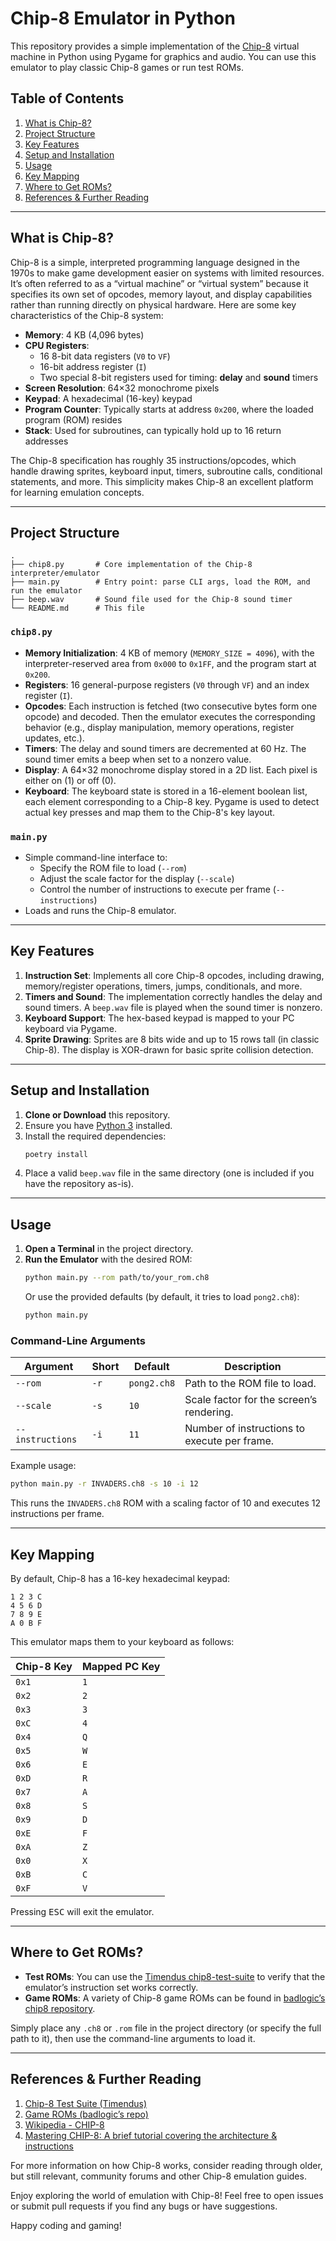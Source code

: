 # Chip-8 Emulator in Python

This repository provides a simple implementation of the [Chip-8](#what-is-chip-8) virtual machine in Python using Pygame for graphics and audio. You can use this emulator to play classic Chip-8 games or run test ROMs.

## Table of Contents

1. [What is Chip-8?](#what-is-chip-8)
2. [Project Structure](#project-structure)
3. [Key Features](#key-features)
4. [Setup and Installation](#setup-and-installation)
5. [Usage](#usage)
6. [Key Mapping](#key-mapping)
7. [Where to Get ROMs?](#where-to-get-roms)
8. [References & Further Reading](#references--further-reading)

---

## What is Chip-8?

Chip-8 is a simple, interpreted programming language designed in the 1970s to make game development easier on systems with limited resources. It’s often referred to as a “virtual machine” or “virtual system” because it specifies its own set of opcodes, memory layout, and display capabilities rather than running directly on physical hardware. Here are some key characteristics of the Chip-8 system:

- **Memory**: 4 KB (4,096 bytes)
- **CPU Registers**:
  - 16 8-bit data registers (`V0` to `VF`)
  - 16-bit address register (`I`)
  - Two special 8-bit registers used for timing: **delay** and **sound** timers
- **Screen Resolution**: 64×32 monochrome pixels
- **Keypad**: A hexadecimal (16-key) keypad
- **Program Counter**: Typically starts at address `0x200`, where the loaded program (ROM) resides
- **Stack**: Used for subroutines, can typically hold up to 16 return addresses

The Chip-8 specification has roughly 35 instructions/opcodes, which handle drawing sprites, keyboard input, timers, subroutine calls, conditional statements, and more. This simplicity makes Chip-8 an excellent platform for learning emulation concepts.

---

## Project Structure

```
.
├── chip8.py       # Core implementation of the Chip-8 interpreter/emulator
├── main.py        # Entry point: parse CLI args, load the ROM, and run the emulator
├── beep.wav       # Sound file used for the Chip-8 sound timer
└── README.md      # This file
```

### `chip8.py`
- **Memory Initialization**: 4 KB of memory (`MEMORY_SIZE = 4096`), with the interpreter-reserved area from `0x000` to `0x1FF`, and the program start at `0x200`.
- **Registers**: 16 general-purpose registers (`V0` through `VF`) and an index register (`I`).
- **Opcodes**: Each instruction is fetched (two consecutive bytes form one opcode) and decoded. Then the emulator executes the corresponding behavior (e.g., display manipulation, memory operations, register updates, etc.).
- **Timers**: The delay and sound timers are decremented at 60 Hz. The sound timer emits a beep when set to a nonzero value.
- **Display**: A 64×32 monochrome display stored in a 2D list. Each pixel is either on (1) or off (0).
- **Keyboard**: The keyboard state is stored in a 16-element boolean list, each element corresponding to a Chip-8 key. Pygame is used to detect actual key presses and map them to the Chip-8's key layout.

### `main.py`
- Simple command-line interface to:
  - Specify the ROM file to load (`--rom`)
  - Adjust the scale factor for the display (`--scale`)
  - Control the number of instructions to execute per frame (`--instructions`)
- Loads and runs the Chip-8 emulator.

---

## Key Features

1. **Instruction Set**: Implements all core Chip-8 opcodes, including drawing, memory/register operations, timers, jumps, conditionals, and more.
2. **Timers and Sound**: The implementation correctly handles the delay and sound timers. A `beep.wav` file is played when the sound timer is nonzero.
3. **Keyboard Support**: The hex-based keypad is mapped to your PC keyboard via Pygame.
4. **Sprite Drawing**: Sprites are 8 bits wide and up to 15 rows tall (in classic Chip-8). The display is XOR-drawn for basic sprite collision detection.

---

## Setup and Installation

1. **Clone or Download** this repository.
2. Ensure you have [Python 3](https://www.python.org/) installed.
3. Install the required dependencies:
   ```bash
   poetry install
   ```
4. Place a valid `beep.wav` file in the same directory (one is included if you have the repository as-is).

---

## Usage

1. **Open a Terminal** in the project directory.
2. **Run the Emulator** with the desired ROM:
   ```bash
   python main.py --rom path/to/your_rom.ch8
   ```
   Or use the provided defaults (by default, it tries to load `pong2.ch8`):
   ```bash
   python main.py
   ```

### Command-Line Arguments

| Argument           | Short | Default       | Description                                               |
|--------------------|-------|---------------|-----------------------------------------------------------|
| `--rom`            | `-r`  | `pong2.ch8`   | Path to the ROM file to load.                             |
| `--scale`          | `-s`  | `10`          | Scale factor for the screen’s rendering.                  |
| `--instructions`   | `-i`  | `11`          | Number of instructions to execute per frame.              |

Example usage:
```bash
python main.py -r INVADERS.ch8 -s 10 -i 12
```
This runs the `INVADERS.ch8` ROM with a scaling factor of 10 and executes 12 instructions per frame.

---

## Key Mapping

By default, Chip-8 has a 16-key hexadecimal keypad:

```
1 2 3 C
4 5 6 D
7 8 9 E
A 0 B F
```

This emulator maps them to your keyboard as follows:

| Chip-8 Key | Mapped PC Key |
|------------|---------------|
| `0x1`      | `1`           |
| `0x2`      | `2`           |
| `0x3`      | `3`           |
| `0xC`      | `4`           |
| `0x4`      | `Q`           |
| `0x5`      | `W`           |
| `0x6`      | `E`           |
| `0xD`      | `R`           |
| `0x7`      | `A`           |
| `0x8`      | `S`           |
| `0x9`      | `D`           |
| `0xE`      | `F`           |
| `0xA`      | `Z`           |
| `0x0`      | `X`           |
| `0xB`      | `C`           |
| `0xF`      | `V`           |

Pressing <kbd>ESC</kbd> will exit the emulator.

---

## Where to Get ROMs?

- **Test ROMs**: You can use the [Timendus chip8-test-suite](https://github.com/Timendus/chip8-test-suite) to verify that the emulator’s instruction set works correctly.
- **Game ROMs**: A variety of Chip-8 game ROMs can be found in [badlogic’s chip8 repository](https://github.com/badlogic/chip8/tree/master/roms).

Simply place any `.ch8` or `.rom` file in the project directory (or specify the full path to it), then use the command-line arguments to load it.

---

## References & Further Reading

1. [Chip-8 Test Suite (Timendus)](https://github.com/Timendus/chip8-test-suite)
2. [Game ROMs (badlogic’s repo)](https://github.com/badlogic/chip8/tree/master/roms)
3. [Wikipedia - CHIP-8](https://en.wikipedia.org/wiki/CHIP-8)
4. [Mastering CHIP-8: A brief tutorial covering the architecture & instructions](http://mattmik.com/files/chip8/mastering/chip8.html)

For more information on how Chip-8 works, consider reading through older, but still relevant, community forums and other Chip-8 emulation guides. 

Enjoy exploring the world of emulation with Chip-8! Feel free to open issues or submit pull requests if you find any bugs or have suggestions. 

Happy coding and gaming!